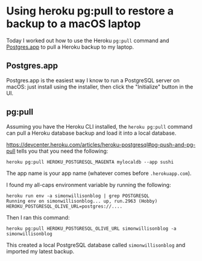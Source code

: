 # Using heroku pg:pull to restore a backup to a macOS laptop

Today I worked out how to use the Heroku `pg:pull` command and [Postgres.app](https://postgresapp.com/) to pull a Heroku backup to my laptop.

## Postgres.app

Postgres.app is the easiest way I know to run a PostgreSQL server on macOS: just install using the installer, then click the "Initialize" button in the UI.

## pg:pull

Assuming you have the Heroku CLI installed, the `heroku pg:pull` command can pull a Heroku database backup and load it into a local database.

https://devcenter.heroku.com/articles/heroku-postgresql#pg-push-and-pg-pull tells you that you need the following:

    heroku pg:pull HEROKU_POSTGRESQL_MAGENTA mylocaldb --app sushi

The app name is your app name (whatever comes before `.herokuapp.com`). 

I found my all-caps environment variable by running the following:

    heroku run env -a simonwillisonblog | grep POSTGRESQL
    Running env on simonwillisonblog... up, run.2963 (Hobby)
    HEROKU_POSTGRESQL_OLIVE_URL=postgres://....

Then I ran this command:

    heroku pg:pull HEROKU_POSTGRESQL_OLIVE_URL simonwillisonblog -a simonwillisonblog

This created a local PostgreSQL database called `simonwillisonblog` and imported my latest backup.
